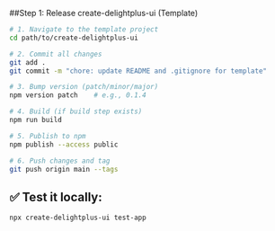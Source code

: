 ##Step 1: Release create-delightplus-ui (Template)
```bash
# 1. Navigate to the template project
cd path/to/create-delightplus-ui

# 2. Commit all changes
git add .
git commit -m "chore: update README and .gitignore for template"

# 3. Bump version (patch/minor/major)
npm version patch    # e.g., 0.1.4

# 4. Build (if build step exists)
npm run build

# 5. Publish to npm
npm publish --access public

# 6. Push changes and tag
git push origin main --tags
```

## ✅ Test it locally:
```bash
npx create-delightplus-ui test-app
```
